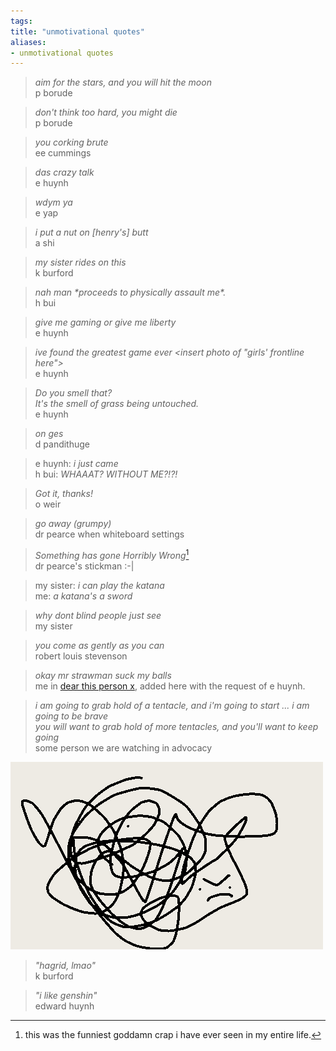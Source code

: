```yaml
---
tags: 
title: "unmotivational quotes"
aliases:
- unmotivational quotes
---
```


> *aim for the stars, and you will hit the moon*  
> p borude

> *don't think too hard, you might die*  
> p borude

> *you corking brute*  
> ee cummings

> *das crazy talk*  
> e huynh

> *wdym ya*  
> e yap

> *i put a nut on [henry's] butt*  
> a shi

> *my sister rides on this*  
> k burford

> *nah man \*proceeds to physically assault me\*.*  
> h bui

> *give me gaming or give me liberty*  
> e huynh

> *ive found the greatest game ever \<insert photo of "girls' frontline here"\>*  
> e huynh

> *Do you smell that?*  
> *It's the smell of grass being untouched.*  
> e huynh

> *on ges*  
> d pandithuge

> e huynh: *i just came*  
> h bui: *WHAAAT? WITHOUT ME?!?!*

> *Got it, thanks!*  
> o weir

> *go away (grumpy)*  
> dr pearce when whiteboard settings

> *Something has gone Horribly Wrong*[^1]  
> dr pearce's stickman :-|

> my sister: *i can play the katana*  
> me: *a katana's a sword*

> *why dont blind people just see*  
> my sister

> *you come as gently as you can*  
> robert louis stevenson

> *okay mr strawman suck my balls*  
> me in [dear this person x](dearX.md), added here with the request of e huynh.

> *i am going to grab hold of a tentacle, and i'm going to start ... i am going to be brave*  
> *you will want to grab hold of more tentacles, and you'll want to keep going*  
> some person we are watching in advocacy

![grodianKnot](assets/grodianKnot.png)

> *"hagrid, lmao"*  
> k burford

> *"i like genshin"*  
> edward huynh

[^1]: this was the funniest goddamn crap i have ever seen in my entire life.
